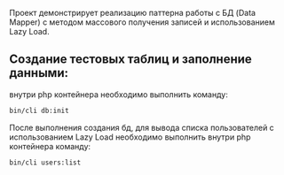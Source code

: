 Проект демонстрирует реализацию паттерна работы с БД (Data Mapper) с методом массового получения записей и использованием Lazy Load.

## Создание тестовых таблиц и заполнение данными:
 внутри php контейнера необходимо выполнить команду: 
 ```bash
 bin/cli db:init
 ```
После выполнения создания бд, для вывода списка пользователей с использованием Lazy Load необходимо выполнить внутри php контейнера команду:
 ```bash
 bin/cli users:list
 ```
